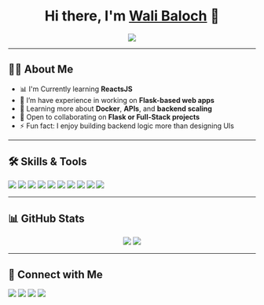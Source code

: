 <h1 align="center">Hi there, I'm <a href="https://github.com/iscobaloch">Wali Baloch</a> 👋</h1>

<p align="center">
  <a href="#"><img src="https://readme-typing-svg.herokuapp.com?font=IBM+Plex+Sans&color=F72EE2&size=25&lines=Welcome+to+my+GitHub+Profile!;I+am+a+Flask+Developer;Passionate+about+Backend+Development" /></a>
</p>

---

## 🙋‍♂️ About Me

- 📊 I'm Currently learning **ReactsJS**
- 🔭 I’m have experience in working on **Flask-based web apps**
- 🌱 Learning more about **Docker**, **APIs**, and **backend scaling**
- 👯 Open to collaborating on **Flask or Full-Stack projects**
- ⚡ Fun fact: I enjoy building backend logic more than designing UIs

---

## 🛠️ Skills & Tools

<p>
  <img src="https://img.shields.io/badge/-Python-3776AB?style=flat-square&logo=python&logoColor=white"/>
    <img src="[https://img.shields.io/badge/-GitHub-181717?style=flat-square](https://img.shields.io/bundlephobia/:format/:packageName
)"/>
  <img src="https://img.shields.io/badge/-Flask-000000?style=flat-square&logo=flask&logoColor=white"/>
  <img src="https://img.shields.io/badge/-MySQL-4479A1?style=flat-square&logo=mysql&logoColor=white"/>
  <img src="https://img.shields.io/badge/-Apache-D22128?style=flat-square&logo=apache&logoColor=white"/>
  <img src="https://img.shields.io/badge/-Pycharm-13B03C?style=flat-square&logo=pycharm&logoColor=white"/>
  <img src="https://img.shields.io/badge/-Ubuntu-E95420?style=flat-square&logo=ubuntu&logoColor=white"/>
  <img src="https://img.shields.io/badge/-HTML5-E34F26?style=flat-square&logo=html5&logoColor=white"/>
  <img src="https://img.shields.io/badge/-CSS3-1572B6?style=flat-square&logo=css3&logoColor=white"/>
  <img src="https://img.shields.io/badge/-GitHub-181717?style=flat-square&logo=github&logoColor=white"/>
</p>

---

## 📊 GitHub Stats

<p align="center">
  <img src="https://github-readme-stats.vercel.app/api/top-langs/?username=iscobaloch&layout=compact&theme=radical" />
  <img src="https://github-readme-streak-stats.herokuapp.com/?user=iscobaloch&theme=radical" />
</p>

---

## 🤝 Connect with Me

<p>
  <a href="https://github.com/iscobaloch"><img src="https://img.shields.io/badge/-iscobaloch-181717?logo=github&style=flat-square"/></a>
  <a href="https://instagram.com/iscobaloch"><img src="https://img.shields.io/badge/-iscobaloch-E4405F?logo=instagram&style=flat-square"/></a>
  <a href="mailto:iscobaloch@gmail.com"><img src="https://img.shields.io/badge/-iscobaloch@gmail.com-D14836?logo=gmail&style=flat-square"/></a>
  <a href="https://twitter.com/iscobaloch"><img src="https://img.shields.io/badge/-iscobaloch-1DA1F2?logo=twitter&style=flat-square"/></a>
</p>
